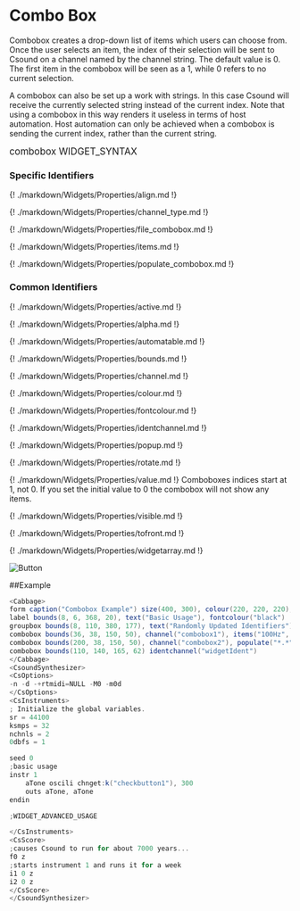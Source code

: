 # Combo Box

Combobox creates a drop-down list of items which users can choose from. Once the user selects an item, the index of their selection will be sent to Csound on a channel named by the channel string. The default value is 0. The first item in the combobox will be seen as a 1, while 0 refers to no current selection.

A combobox can also be set up a work with strings. In this case Csound will receive the currently selected string instead of the current index. Note that using a combobox in this way renders it useless in terms of host automation. Host automation can only be achieved when a combobox is sending the current index, rather than the current string.  


<big></pre>
combobox WIDGET_SYNTAX
</pre></big>

### Specific Identifiers

{! ./markdown/Widgets/Properties/align.md !} 

{! ./markdown/Widgets/Properties/channel_type.md !} 

{! ./markdown/Widgets/Properties/file_combobox.md !} 

{! ./markdown/Widgets/Properties/items.md !} 

{! ./markdown/Widgets/Properties/populate_combobox.md !} 


### Common Identifiers
{! ./markdown/Widgets/Properties/active.md !}   

{! ./markdown/Widgets/Properties/alpha.md !}

{! ./markdown/Widgets/Properties/automatable.md !} 

{! ./markdown/Widgets/Properties/bounds.md !}   

{! ./markdown/Widgets/Properties/channel.md !} 

{! ./markdown/Widgets/Properties/colour.md !}   

{! ./markdown/Widgets/Properties/fontcolour.md !}  

{! ./markdown/Widgets/Properties/identchannel.md !}  

{! ./markdown/Widgets/Properties/popup.md !}  

{! ./markdown/Widgets/Properties/rotate.md !}   

{! ./markdown/Widgets/Properties/value.md !}  Comboboxes indices start at 1, not 0. If you set the initial value to 0 the combobox will not show any items.

{! ./markdown/Widgets/Properties/visible.md !}   

{! ./markdown/Widgets/Properties/tofront.md !} 

{! ./markdown/Widgets/Properties/widgetarray.md !}  

<!--(End of identifiers)/-->

![Button](../images/combobox.gif)

##Example
<!--(Widget Example)/-->
```csharp
<Cabbage>
form caption("Combobox Example") size(400, 300), colour(220, 220, 220), pluginID("def1")
label bounds(8, 6, 368, 20), text("Basic Usage"), fontcolour("black")
groupbox bounds(8, 110, 380, 177), text("Randomly Updated Identifiers")
combobox bounds(36, 38, 150, 50), channel("combobox1"), items("100Hz", "200Hz", "300Hz")
combobox bounds(200, 38, 150, 50), channel("combobox2"), populate("*.*", ".")
combobox bounds(110, 140, 165, 62) identchannel("widgetIdent")
</Cabbage>
<CsoundSynthesizer>
<CsOptions>
-n -d -+rtmidi=NULL -M0 -m0d 
</CsOptions>
<CsInstruments>
; Initialize the global variables. 
sr = 44100
ksmps = 32
nchnls = 2
0dbfs = 1

seed 0 
;basic usage
instr 1
    aTone oscili chnget:k("checkbutton1"), 300
    outs aTone, aTone    
endin

;WIDGET_ADVANCED_USAGE

</CsInstruments>
<CsScore>
;causes Csound to run for about 7000 years...
f0 z
;starts instrument 1 and runs it for a week
i1 0 z
i2 0 z
</CsScore>
</CsoundSynthesizer>
```
<!--(End Widget Example)/-->
